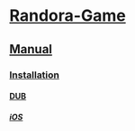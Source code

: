 # [Randora-Game](/README.md)

## [Manual](/manual/README.md)

### [Installation](/manual/installation/README.md)

#### [DUB](/manual/installation/dub/README.md)

##### [iOS](/manual/installation/dub/ios/README.md)


